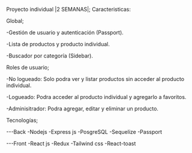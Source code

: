 Proyecto individual |2 SEMANAS|; Caracteristicas:

Global;

-Gestión de usuario y autenticación (Passport).

-Lista de productos y producto individual.

-Buscador por categoría (Sidebar).

Roles de usuario;

-No logueado: Solo podra ver y listar productos sin acceder al producto individual.

-Logueado: Podra acceder al producto individual y agregarlo  a favoritos.

-Adminisitrador: Podra agregar, editar y eliminar un producto.


Tecnologías;

---Back
-Nodejs
-Express js
-PosgreSQL
-Sequelize
-Passport

---Front
-React js
-Redux
-Tailwind css
-React-toast

